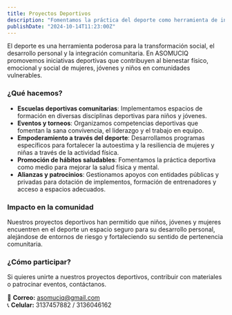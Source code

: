 ```yaml
---
title: Proyectos Deportivos
description: "Fomentamos la práctica del deporte como herramienta de integración, salud y empoderamiento en las comunidades."
publishDate: "2024-10-14T11:23:00Z"
---
```


El deporte es una herramienta poderosa para la transformación social, el desarrollo personal y la integración comunitaria. En ASOMUCIQ promovemos iniciativas deportivas que contribuyen al bienestar físico, emocional y social de mujeres, jóvenes y niños en comunidades vulnerables.

### **¿Qué hacemos?**  

- **Escuelas deportivas comunitarias**: Implementamos espacios de formación en diversas disciplinas deportivas para niños y jóvenes.  
- **Eventos y torneos**: Organizamos competencias deportivas que fomentan la sana convivencia, el liderazgo y el trabajo en equipo.  
- **Empoderamiento a través del deporte**: Desarrollamos programas específicos para fortalecer la autoestima y la resiliencia de mujeres y niñas a través de la actividad física.  
- **Promoción de hábitos saludables**: Fomentamos la práctica deportiva como medio para mejorar la salud física y mental.  
- **Alianzas y patrocinios**: Gestionamos apoyos con entidades públicas y privadas para dotación de implementos, formación de entrenadores y acceso a espacios adecuados.  

### **Impacto en la comunidad**  

Nuestros proyectos deportivos han permitido que niños, jóvenes y mujeres encuentren en el deporte un espacio seguro para su desarrollo personal, alejándose de entornos de riesgo y fortaleciendo su sentido de pertenencia comunitaria.  

### **¿Cómo participar?**  

Si quieres unirte a nuestros proyectos deportivos, contribuir con materiales o patrocinar eventos, contáctanos.  

📩 **Correo:** asomuciq@gmail.com  
📞 **Celular:** 3137457882 / 3136046162  
